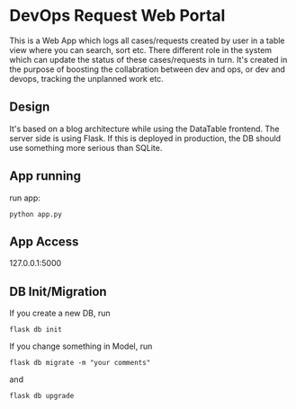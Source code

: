 # DevOps Request Web Portal

This is a Web App which logs all cases/requests created by user in a table view where you can search, sort etc.
There different role in the system which can update the status of these cases/requests in turn.
It's created in the purpose of boosting the collabration between dev and ops, or dev and devops, tracking the unplanned work etc.

## Design
It's based on a blog architecture while using the DataTable frontend. The server side is using Flask.
If this is deployed in production, the DB should use something more serious than SQLite.

## App running
run app:
```
python app.py
```

## App Access
127.0.0.1:5000

## DB Init/Migration
If you create a new DB, run
```
flask db init
```
If you change something in Model, run
```
flask db migrate -m "your comments"
```
and
```
flask db upgrade
```
